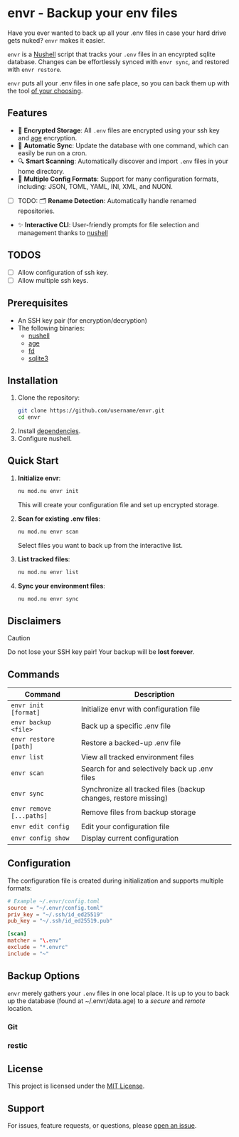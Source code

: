 # envr - Backup your env files

Have you ever wanted to back up all your .env files in case your hard drive gets
nuked? `envr` makes it easier.

`envr` is a [Nushell](https://www.nushell.sh) script that tracks your `.env` files
in an encyrpted sqlite database. Changes can be effortlessly synced with
`envr sync`, and restored with `envr restore`.

`envr` puts all your .env files in one safe place, so you can back them up with
the tool [of your choosing](#backup-options).

## Features

- 🔐 **Encrypted Storage**: All `.env` files are encrypted using your ssh key and
[age](https://github.com/FiloSottile/age) encryption.
- 🔄 **Automatic Sync**: Update the database with one command, which can easily
be run on a cron.
- 🔍 **Smart Scanning**: Automatically discover and import `.env` files in your
home directory.
- 📝 **Multiple Config Formats**: Support for many configuration formats,
including: JSON, TOML, YAML, INI, XML, and NUON.
- [ ] TODO: 🗂️ **Rename Detection**: Automatically handle renamed repositories.
- ✨ **Interactive CLI**: User-friendly prompts for file selection and management
thanks to [nushell](https://www.nushell.sh/)

## TODOS

- [ ] Allow configuration of ssh key.
- [ ] Allow multiple ssh keys.

## Prerequisites

- An SSH key pair (for encryption/decryption)
- The following binaries:
   - [nushell](https://www.nushell.sh/)
   - [age](https://github.com/FiloSottile/age)
   - [fd](https://github.com/sharkdp/fd)
   - [sqlite3](https://github.com/sqlite/sqlite)

## Installation

1. Clone the repository:
   ```bash
   git clone https://github.com/username/envr.git
   cd envr
   ```
2. Install [dependencies](#prerequisites).
3. Configure nushell.

## Quick Start

1. **Initialize envr**:
   ```bash
   nu mod.nu envr init
   ```
   This will create your configuration file and set up encrypted storage.

2. **Scan for existing .env files**:
   ```bash
   nu mod.nu envr scan
   ```
   Select files you want to back up from the interactive list.

3. **List tracked files**:
   ```bash
   nu mod.nu envr list
   ```

4. **Sync your environment files**:
   ```bash
   nu mod.nu envr sync
   ```

## Disclaimers

> [!CAUTION]
> Do not lose your SSH key pair! Your backup will be **lost forever**.

## Commands

| Command | Description |
|---------|-------------|
| `envr init [format]` | Initialize envr with configuration file |
| `envr backup <file>` | Back up a specific .env file |
| `envr restore [path]` | Restore a backed-up .env file |
| `envr list` | View all tracked environment files |
| `envr scan` | Search for and selectively back up .env files |
| `envr sync` | Synchronize all tracked files (backup changes, restore missing) |
| `envr remove [...paths]` | Remove files from backup storage |
| `envr edit config` | Edit your configuration file |
| `envr config show` | Display current configuration |

## Configuration

The configuration file is created during initialization and supports multiple formats:

```toml
# Example ~/.envr/config.toml
source = "~/.envr/config.toml"
priv_key = "~/.ssh/id_ed25519"
pub_key = "~/.ssh/id_ed25519.pub"

[scan]
matcher = "\.env"
exclude = "*.envrc"
include = "~"
```

## Backup Options

`envr` merely gathers your `.env` files in one local place. It is up to you to
back up the database (found at ~/.envr/data.age) to a *secure* and *remote*
location.

### Git

### restic

## License

This project is licensed under the [MIT License](./LICENSE).

## Support

For issues, feature requests, or questions, please
[open an issue](https://github.com/sbrow/envr/issues).
